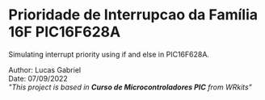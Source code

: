 # **Prioridade de Interrupcao da Família 16F PIC16F628A**
Simulating interrupt priority using if and else in PIC16F628A.

Author: Lucas Gabriel <br/>
Date: 07/09/2022 <br/>
_"This project is based in **Curso de Microcontroladores PIC** from WRkits"_
